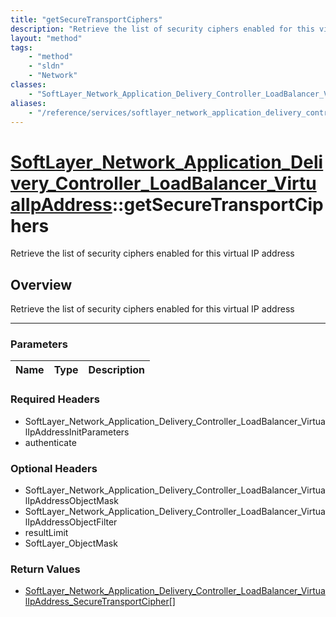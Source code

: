 ```yaml
---
title: "getSecureTransportCiphers"
description: "Retrieve the list of security ciphers enabled for this virtual IP address"
layout: "method"
tags:
    - "method"
    - "sldn"
    - "Network"
classes:
    - "SoftLayer_Network_Application_Delivery_Controller_LoadBalancer_VirtualIpAddress"
aliases:
    - "/reference/services/softlayer_network_application_delivery_controller_loadbalancer_virtualipaddress/getSecureTransportCiphers"
---
```

# [SoftLayer_Network_Application_Delivery_Controller_LoadBalancer_VirtualIpAddress](/reference/services/SoftLayer_Network_Application_Delivery_Controller_LoadBalancer_VirtualIpAddress)::getSecureTransportCiphers

Retrieve the list of security ciphers enabled for this virtual IP address


## Overview 
Retrieve the list of security ciphers enabled for this virtual IP address

-----

### Parameters 
|Name | Type | Description |
| --- | --- | --- |


### Required Headers
* SoftLayer_Network_Application_Delivery_Controller_LoadBalancer_VirtualIpAddressInitParameters
* authenticate


### Optional Headers
* SoftLayer_Network_Application_Delivery_Controller_LoadBalancer_VirtualIpAddressObjectMask
* SoftLayer_Network_Application_Delivery_Controller_LoadBalancer_VirtualIpAddressObjectFilter
* resultLimit
* SoftLayer_ObjectMask

### Return Values
* <a href='/reference/datatypes/SoftLayer_Network_Application_Delivery_Controller_LoadBalancer_VirtualIpAddress_SecureTransportCipher'>SoftLayer_Network_Application_Delivery_Controller_LoadBalancer_VirtualIpAddress_SecureTransportCipher[] </a>




